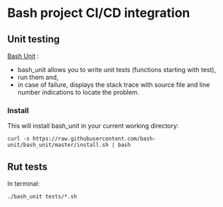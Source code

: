 # Bash project CI/CD integration

## Unit testing

[Bash Unit](https://github.com/bash-unit/bash_unit/tree/main) :

 - bash_unit allows you to write unit tests (functions starting with test), 
 - run them and, 
 - in case of failure, displays the stack trace with source file and line number indications to locate the problem.

### Install



This will install bash_unit in your current working directory:

```shell
curl -s https://raw.githubusercontent.com/bash-unit/bash_unit/master/install.sh | bash
```

## Rut tests

In terminal:

```shell
./bash_unit tests/*.sh
```